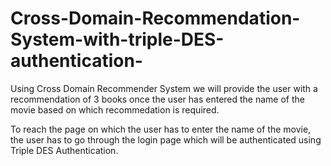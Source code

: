 # Cross-Domain-Recommendation-System-with-triple-DES-authentication-
Using Cross Domain Recommender System we will provide the user with a recommendation of 3 books once the user has entered the name of the movie based on which recommedation is required.

To reach the page on which the user has to enter the name of the movie, the user has to go through the login page which will be authenticated using Triple DES Authentication.
